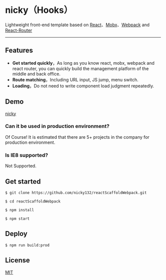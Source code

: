 # nicky（Hooks）

Lightweight front-end template based on [React](https://github.com/facebook/react)、[Mobx](https://github.com/mobxjs/mobx)、[Webpack](https://github.com/webpack/webpack) and [React-Router](https://github.com/ReactTraining/react-router)

---

## Features
* **Get started quickly**，As long as you know react, mobx, webpack and react router, you can quickly build the management platform of the middle and back office.
* **Route matching**，Including URL input, JS jump, menu switch.
* **Loading**，Do not need to write component load judgment repeatedly.

## Demo
[nicky](https://order.downfuture.com/)

### Can it be used in production environment?
Of Course! It is estimated that there are 5+ projects in the company for production environment.

### Is IE8 supported?
Not Supported.

## Get started
```
$ git clone https://github.com/nicky132/reactScaffoldWebpack.git

$ cd reactScaffoldWebpack

$ npm install

$ npm start
```

## Deploy
```
$ npm run build:prod
```

## License

[MIT](https://tldrlegal.com/license/mit-license)
